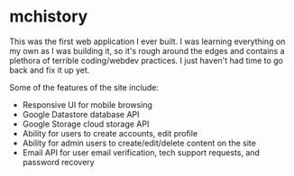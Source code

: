 # mchistory

This was the first web application I ever built. I was learning everything on my own as I was building it, so it's rough around the edges and contains a plethora of terrible coding/webdev practices. I just haven't had time to go back and fix it up yet.

Some of the features of the site include:
- Responsive UI for mobile browsing
- Google Datastore database API
- Google Storage cloud storage API
- Ability for users to create accounts, edit profile
- Ability for admin users to create/edit/delete content on the site
- Email API for user email verification, tech support requests, and password recovery
